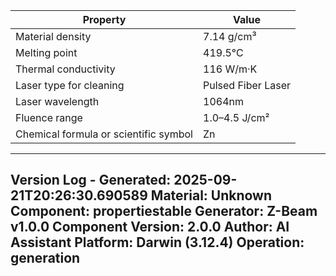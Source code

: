 | Property | Value |
|----------|-------|
| Material density | 7.14 g/cm³ |
| Melting point | 419.5°C |
| Thermal conductivity | 116 W/m·K |
| Laser type for cleaning | Pulsed Fiber Laser |
| Laser wavelength | 1064nm |
| Fluence range | 1.0–4.5 J/cm² |
| Chemical formula or scientific symbol | Zn |


---
Version Log - Generated: 2025-09-21T20:26:30.690589
Material: Unknown
Component: propertiestable
Generator: Z-Beam v1.0.0
Component Version: 2.0.0
Author: AI Assistant
Platform: Darwin (3.12.4)
Operation: generation
---